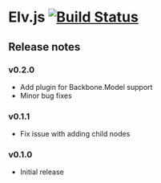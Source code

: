 # Elv.js [![Build Status](https://travis-ci.org/myme/elvis.png?branch=master)](https://travis-ci.org/myme/elvis)


## Release notes

### v0.2.0

 * Add plugin for Backbone.Model support
 * Minor bug fixes

### v0.1.1

 * Fix issue with adding child nodes

### v0.1.0

 * Initial release
